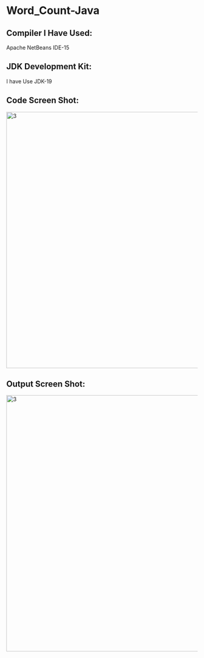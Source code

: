 # Word_Count-Java

## **Compiler I Have Used:**
Apache NetBeans IDE-15

## **JDK Development Kit:**
I have Use JDK-19

## **Code Screen Shot:**

<img width="675" alt="3" src="https://github.com/Anik16298/Word_Count-Java/blob/a604a6e5df58e1fbc70ba40b9ded4d2df994126e/Screen%20Shot/JP-102.1.PNG">

## **Output Screen Shot:**

<img width="675" alt="3" src="https://github.com/Anik16298/Word_Count-Java/blob/a604a6e5df58e1fbc70ba40b9ded4d2df994126e/Screen%20Shot/JP-102.2.PNG">

